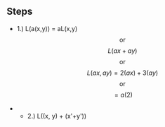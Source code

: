 ## Steps
* 1.) L(a(x,y)) = aL(x,y)
$$\text{or}$$
$$L\left(ax+ay\right)$$
$$\text{or}$$
$$L\left(ax,ay\right)=2\left(ax\right)+3\left(ay\right)$$
$$\text{or}$$
$$=a\left(2\right)$$
- * 2.) L((x, y) + (x'+y'))